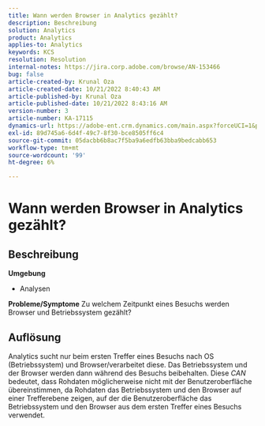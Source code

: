 ```yaml
---
title: Wann werden Browser in Analytics gezählt?
description: Beschreibung
solution: Analytics
product: Analytics
applies-to: Analytics
keywords: KCS
resolution: Resolution
internal-notes: https://jira.corp.adobe.com/browse/AN-153466
bug: false
article-created-by: Krunal Oza
article-created-date: 10/21/2022 8:40:43 AM
article-published-by: Krunal Oza
article-published-date: 10/21/2022 8:43:16 AM
version-number: 3
article-number: KA-17115
dynamics-url: https://adobe-ent.crm.dynamics.com/main.aspx?forceUCI=1&pagetype=entityrecord&etn=knowledgearticle&id=d401d507-1c51-ed11-bba2-0022480867fb
exl-id: 89d745a6-6d4f-49c7-8f30-bce8505ff6c4
source-git-commit: 05dacbb6b8ac7f5ba9a6edfb63bba9bedcabb653
workflow-type: tm+mt
source-wordcount: '99'
ht-degree: 6%

---
```


# Wann werden Browser in Analytics gezählt?

## Beschreibung

<b>Umgebung</b>
- Analysen



<b>Probleme/Symptome</b>
Zu welchem Zeitpunkt eines Besuchs werden Browser und Betriebssystem gezählt?


## Auflösung


Analytics sucht nur beim ersten Treffer eines Besuchs nach OS (Betriebssystem) und Browser/verarbeitet diese. Das Betriebssystem und der Browser werden dann während des Besuchs beibehalten. Diese *CAN* bedeutet, dass Rohdaten möglicherweise nicht mit der Benutzeroberfläche übereinstimmen, da Rohdaten das Betriebssystem und den Browser auf einer Trefferebene zeigen, auf der die Benutzeroberfläche das Betriebssystem und den Browser aus dem ersten Treffer eines Besuchs verwendet.
